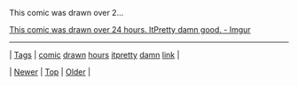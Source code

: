 <!--
title: This comic was drawn over 24 hours. ItPretty damn good. - Imgur
date: 2020-06-28T15:27:00.365Z
tags: comic, drawn, hours, itpretty, damn, link
-->


This comic was drawn over 2...

[This comic was drawn over 24 hours. ItPretty damn good. - Imgur](http://imgur.com/gallery/OHjsx)

<!--BOTTOM-POST-NAVIGATION-->
---

| [Tags](tags.md) | [comic](tag-comic.md) [drawn](tag-drawn.md) [hours](tag-hours.md) [itpretty](tag-itpretty.md) [damn](tag-damn.md) [link](tag-link.md) |

| [Newer](93610556100.md) | [Top](index.md) | [Older](93757587139.md) |